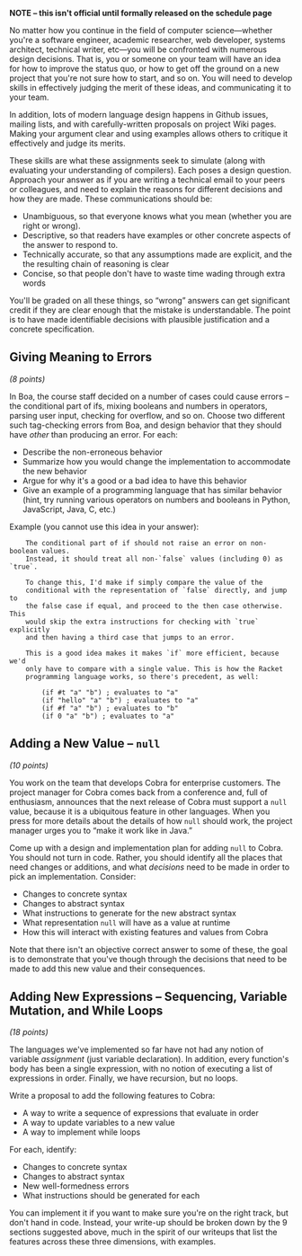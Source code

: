 **NOTE – this isn't official until formally released on the schedule page**

No matter how you continue in the field of computer science—whether you're a
software engineer, academic researcher, web developer, systems architect,
technical writer, etc—you will be confronted with numerous design decisions.
That is, you or someone on your team will have an idea for how to improve the
status quo, or how to get off the ground on a new project that you're not
sure how to start, and so on. You will need to develop skills in effectively
judging the merit of these ideas, and communicating it to your team.

In addition, lots of modern language design happens in Github issues, mailing
lists, and with carefully-written proposals on project Wiki pages. Making
your argument clear and using examples allows others to critique it
effectively and judge its merits.

These skills are what these assignments seek to simulate (along with
evaluating your understanding of compilers). Each poses a design question.
Approach your answer as if you are writing a technical email to your peers or
colleagues, and need to explain the reasons for different decisions and how
they are made. These communications should be:

- Unambiguous, so that everyone knows what you mean (whether you are right or wrong).
- Descriptive, so that readers have examples or other concrete aspects of the
answer to respond to.
- Technically accurate, so that any assumptions made are explicit, and the
the resulting chain of reasoning is clear
- Concise, so that people don't have to waste time wading through extra words

You'll be graded on all these things, so “wrong” answers can get significant
credit if they are clear enough that the mistake is understandable. The point
is to have made identifiable decisions with plausible justification and a
concrete specification.

## Giving Meaning to Errors

_(8 points)_

In Boa, the course staff decided on a number of cases could cause errors –
the conditional part of ifs, mixing booleans and numbers in operators,
parsing user input, checking for overflow, and so on. Choose two different
such tag-checking errors from Boa, and design behavior that they should have
_other_ than producing an error. For each:

- Describe the non-erroneous behavior
- Summarize how you would change the implementation to accommodate the new
  behavior
- Argue for why it's a good or a bad idea to have this behavior
- Give an example of a programming language that has similar behavior (hint,
  try running various operators on numbers and booleans in Python,
  JavaScript, Java, C, etc.)

Example (you cannot use this idea in your answer):

        The conditional part of if should not raise an error on non-boolean values.
        Instead, it should treat all non-`false` values (including 0) as `true`.

        To change this, I'd make if simply compare the value of the
        conditional with the representation of `false` directly, and jump to
        the false case if equal, and proceed to the then case otherwise. This
        would skip the extra instructions for checking with `true` explicitly
        and then having a third case that jumps to an error.

        This is a good idea makes it makes `if` more efficient, because we'd
        only have to compare with a single value. This is how the Racket
        programming language works, so there's precedent, as well:

            (if #t "a" "b") ; evaluates to "a"
            (if "hello" "a" "b") ; evaluates to "a"
            (if #f "a" "b") ; evaluates to "b"
            (if 0 "a" "b") ; evaluates to "a"

## Adding a New Value – `null`

_(10 points)_

You work on the team that develops Cobra for enterprise customers. The project
manager for Cobra comes back from a conference and, full of enthusiasm, announces
that the next release of Cobra must support a `null` value, because it is a
ubiquitous feature in other languages.  When you press for more details about
the details of how `null` should work, the project manager urges you to “make
it work like in Java.”

Come up with a design and implementation plan for adding `null` to Cobra. You
should not turn in code. Rather, you should identify all the places that need
changes or additions, and what _decisions_ need to be made in order to pick
an implementation. Consider:

- Changes to concrete syntax
- Changes to abstract syntax
- What instructions to generate for the new abstract syntax
- What representation `null` will have as a value at runtime
- How this will interact with existing features and values from Cobra

Note that there isn't an objective correct answer to some of these, the goal
is to demonstrate that you've though through the decisions that need to be
made to add this new value and their consequences.

## Adding New Expressions – Sequencing, Variable Mutation, and While Loops

_(18 points)_

The languages we've implemented so far have not had any notion of variable
_assignment_ (just variable declaration). In addition, every function's body
has been a single expression, with no notion of executing a list of
expressions in order. Finally, we have recursion, but no loops.

Write a proposal to add the following features to Cobra:

- A way to write a sequence of expressions that evaluate in order
- A way to update variables to a new value
- A way to implement while loops

For each, identify:

- Changes to concrete syntax
- Changes to abstract syntax
- New well-formedness errors
- What instructions should be generated for each

You can implement it if you want to make sure you're on the right track, but
don't hand in code. Instead, your write-up should be broken down by the 9
sections suggested above, much in the spirit of our writeups that list the
features across these three dimensions, with examples.
